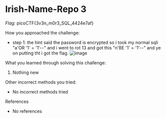 # Irish-Name-Repo 3

*Flag:* picoCTF{3v3n_m0r3_SQL_4424e7af}

How you approached the challenge:

- step 1: the hint said the password is encrypted so i took my normal sqli "a'OR '1' = '1'--" and i went to rot 13 and got this "n'BE '1' = '1'--" and ye on putting tht i got the flag.
![image](https://github.com/user-attachments/assets/7f27daa1-068d-41ee-b241-e87e1d52d450)

What you learned through solving this challenge:

1. Nothing new

Other incorrect methods you tried:

- No incorrect methods tried

References

- No references
